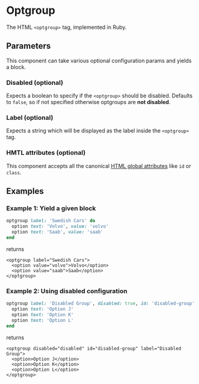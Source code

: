# Optgroup

The HTML `<optgroup>` tag, implemented in Ruby.

## Parameters

This component can take various optional configuration params and yields a block.

### Disabled \(optional\)

Expects a boolean to specify if the `<optgroup>` should be disabled. Defaults to `false`, so if not specified otherwise optgroups are **not disabled**.

### Label \(optional\)

Expects a string which will be displayed as the label inside the `<optgroup>` tag.

### HMTL attributes \(optional\)

This component accepts all the canonical [HTML global attributes](https://www.w3schools.com/tags/ref_standardattributes.asp) like `id` or `class`.

## Examples

### Example 1: Yield a given block

```ruby
optgroup label: 'Swedish Cars' do
  option text: 'Volvo', value: 'volvo'
  option text: 'Saab', value: 'saab'
end
```

returns

```markup
<optgroup label="Swedish Cars">
  <option value="volvo">Volvo</option>
  <option value="saab">Saab</option>
</optgroup>
```

### Example 2: Using disabled configuration

```ruby
optgroup label: 'Disabled Group', disabled: true, id: 'disabled-group' do
  option text: 'Option J'
  option text: 'Option K'
  option text: 'Option L'
end
```

returns

```markup
<optgroup disabled="disabled" id="disabled-group" label="Disabled Group">
  <option>Option J</option>
  <option>Option K</option>
  <option>Option L</option>
</optgroup>
```

